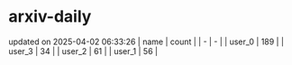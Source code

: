 # arxiv-daily
updated on 2025-04-02 06:33:26
| name | count |
| - | - |
| user_0 | 189 |
| user_3 | 34 |
| user_2 | 61 |
| user_1 | 56 |
